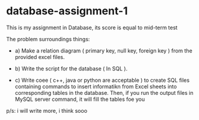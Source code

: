 # database-assignment-1

This is my assignment in Database, its score is equal to mid-term test

The problem surroundings things:

-  a) Make a relation diagram ( primary key, null key, foreign key ) from the provided excel files.

-  b) Write the script for the database ( In SQL ).

-  c) Write coee ( c++, java or python are acceptable ) to create SQL files containing commands to insert informatikn from Excel sheets into corresponding tables in the database. Then, if you run the output files in MySQL server command, it will fill the tables foe you

p/s: i will write more, i think sooo
